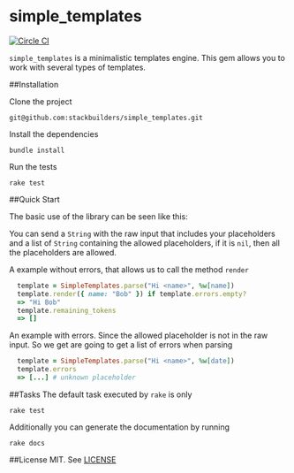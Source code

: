 # simple_templates

[![Circle CI](https://circleci.com/gh/stackbuilders/simple_templates.svg?style=shield&circle-token=caa5840efa6767d08ac3082270580367327a8906)](https://circleci.com/gh/stackbuilders/simple_templates)

`simple_templates` is a minimalistic templates engine. This gem allows you to
work with several types of templates.

##Installation

Clone the project
```
git@github.com:stackbuilders/simple_templates.git
```

Install the dependencies
```
bundle install
```

Run the tests
```
rake test
```

##Quick Start

The basic use of the library can be seen like this:

You can send a `String` with the raw input that includes your placeholders and
a list of `String` containing the allowed placeholders, if it is `nil`, then all
the placeholders are allowed.

A example without errors, that allows us to call the method `render`
```ruby
  template = SimpleTemplates.parse("Hi <name>", %w[name])
  template.render({ name: "Bob" }) if template.errors.empty?
  => "Hi Bob"
  template.remaining_tokens
  => []
```

An example with errors. Since the allowed placeholder is not in the raw input.
So we get are going to get a list of errors when parsing
```ruby
  template = SimpleTemplates.parse("Hi <name>", %w[date])
  template.errors
  => [...] # unknown placeholder
```

##Tasks
The default task executed by `rake` is only
```
rake test
```

Additionally you can generate the documentation by running
```
rake docs
```

##License
MIT. See [LICENSE](https://github.com/stackbuilders/simple_templates/blob/master/LICENSE)

